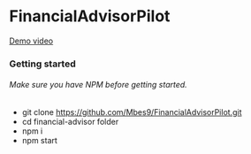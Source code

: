 # FinancialAdvisorPilot

[Demo video](https://drive.google.com/file/d/1SmeVq7che_Ph20uzlQLKn0GoohX0AAO_/view?usp=sharing)

### Getting started

###### Make sure you have NPM before getting started.

- git clone https://github.com/Mbes9/FinancialAdvisorPilot.git
- cd financial-advisor folder
- npm i
- npm start
